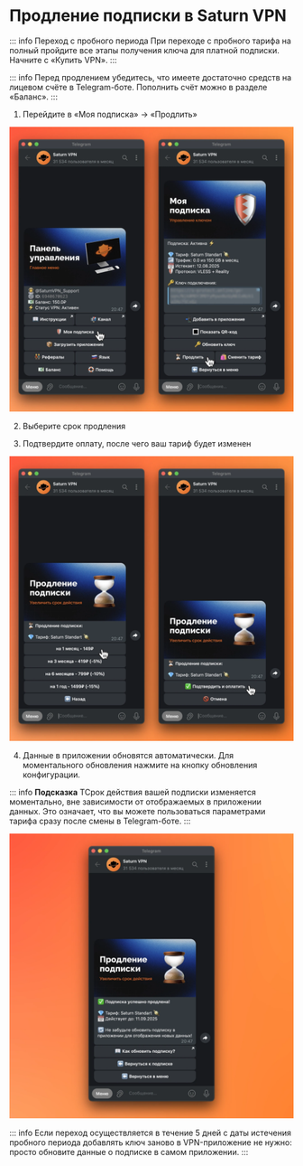 # Продление подписки в Saturn VPN

::: info Переход с пробного периода
При переходе с пробного тарифа на полный пройдите все этапы получения ключа для платной подписки. Начните с «Купить VPN».
:::

::: info Перед продлением убедитесь, что имеете достаточно средств на лицевом счёте в Telegram-боте. Пополнить счёт можно в разделе «Баланс».
::: 

1. Перейдите в «Моя подписка» → «Продлить» 

![1](/public/renew-1.webp)

2. Выберите срок продления

3. Подтвердите оплату, после чего ваш тариф будет изменен

![2](/public/renew-2.webp)

4. Данные в приложении обновятся автоматически. Для моментального обновления нажмите на кнопку обновления конфигурации.

::: info **Подсказка** 
ТСрок действия вашей подписки изменяется моментально, вне зависимости от отображаемых в приложении данных. Это означает, что вы можете пользоваться параметрами тарифа сразу после смены в Telegram-боте.
:::

![3](/public/renew-3.webp)

::: info Если переход осуществляется в течение 5 дней с даты истечения пробного периода добавлять ключ заново в VPN-приложение не нужно: просто обновите данные о подписке в самом приложении.
:::